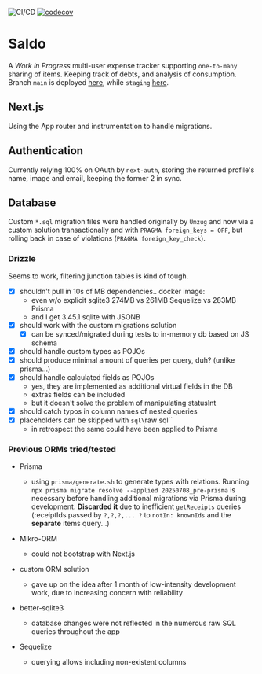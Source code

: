 ![CI/CD](https://github.com/tomjtoth/saldo/actions/workflows/deploy.yml/badge.svg)
[![codecov](https://codecov.io/gh/tomjtoth/saldo/graph/badge.svg?token=WKBLAW4XKP)](https://codecov.io/gh/tomjtoth/saldo)

# Saldo

A _Work in Progress_ multi-user expense tracker supporting `one-to-many` sharing of items. Keeping track of debts, and analysis of consumption. Branch `main` is deployed [here](https://saldo.ttj.hu), while `staging` [here](https://saldo-staging.ttj.hu).

## Next.js

Using the App router and instrumentation to handle migrations.

## Authentication

Currently relying 100% on OAuth by `next-auth`, storing the returned profile's name, image and email, keeping the former 2 in sync.

## Database

Custom `*.sql` migration files were handled originally by `Umzug` and now via a custom solution transactionally and with `PRAGMA foreign_keys = OFF`, but rolling back in case of violations (`PRAGMA foreign_key_check`).

### Drizzle

Seems to work, filtering junction tables is kind of tough.

- [x] shouldn't pull in 10s of MB dependencies.. docker image:
  - even w/o explicit sqlite3 274MB vs 261MB Sequelize vs 283MB Prisma
  - and I get 3.45.1 sqlite with JSONB
- [x] should work with the custom migrations solution
  - [x] can be synced/migrated during tests to in-memory db based on JS schema
- [x] should handle custom types as POJOs
- [x] should produce minimal amount of queries per query, duh? (unlike prisma...)
- [x] should handle calculated fields as POJOs
  - yes, they are implemented as additional virtual fields in the DB
  - extras fields can be included
  - but it doesn't solve the problem of manipulating statusInt
- [x] should catch typos in column names of nested queries
- [x] placeholders can be skipped with `sql\`raw sql\``
  - in retrospect the same could have been applied to Prisma

### Previous ORMs tried/tested

- Prisma

  - using `prisma/generate.sh` to generate types with relations.
    Running `npx prisma migrate resolve --applied 20250708_pre-prisma` is necessary before handling additional migrations via Prisma during development. **Discarded it** due to inefficient `getReceipts` queries (receiptIds passed by `?,?,?,... ?` to `notIn: knownIds` and the **separate** items query...)

- Mikro-ORM

  - could not bootstrap with Next.js

- custom ORM solution

  - gave up on the idea after 1 month of low-intensity development work, due to increasing concern with reliability

- better-sqlite3

  - database changes were not reflected in the numerous raw SQL queries throughout the app

- Sequelize
  - querying allows including non-existent columns
